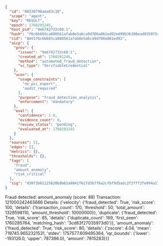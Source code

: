 ```json
{
  "id": "08330790aea83c10",
  "scope": "agent",
  "key": "RESULT",
  "epoch": 1760291245,
  "host_pid": "9e6742732c60:1",
  "hash": "f6c6b665ca880561afab8e5a6ca9d706a061ed92ed99b36300ead83597548d01",
  "cid": "QmV1f6c6b665ca880561afab8e5a6ca9d706a061ed92",
  "aicp": {
    "prov": {
      "issuer": "9e6742732c60:1",
      "created_at": 1760291245,
      "method": "automated_fraud_detection",
      "vc_type": "VerifiableCredential"
    },
    "ucon": {
      "usage_constraints": [
        "no_pii_export",
        "audit_required"
      ],
      "purpose": "fraud_detection_analysis",
      "enforcement": "mandatory"
    },
    "eval": {
      "confidence": 1.0,
      "evidence_count": 0,
      "review_status": "pending",
      "evaluated_at": 1760291245
    }
  },
  "sources": [],
  "edges": [],
  "metrics": {},
  "thresholds": {},
  "tags": [
    "fraud",
    "amount_anomaly",
    "risk_critical"
  ],
  "sig": "d3073b01125820b9b62a9841f61fd3b7f6a2cfbf9d5adc2f2fff2fe994a17b02"
}
```

Fraud detected: amount_anomaly (score: 88)
Transaction: 121000242463666
Details: {'velocity': {'fraud_detected': True, 'risk_score': 100, 'details': {'transaction_count': 170, 'threshold': 50, 'total_amount': 1328598110, 'amount_threshold': 10000000}}, 'duplicate': {'fraud_detected': True, 'risk_score': 85, 'details': {'duplicate_count': 169, 'first_seen': 1760285764, 'matching_hash': '3cd63f27035973d0'}}, 'amount_anomaly': {'fraud_detected': True, 'risk_score': 80, 'details': {'zscore': 4.04, 'mean': 719745.9652321531, 'stdev': 1757577.609495364, 'iqr_bounds': {'lower': -193126.0, 'upper': 787386.0}, 'amount': 7815283}}}